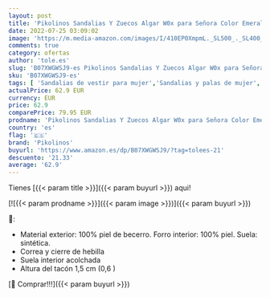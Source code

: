 ```yaml
---
layout: post
title: 'Pikolinos Sandalias Y Zuecos Algar W0x para Señora Color Emerald'
date: 2022-07-25 03:09:02
image: 'https://m.media-amazon.com/images/I/410EP0XmpmL._SL500_._SL400_.jpg'
comments: true
category: ofertas
author: 'tole.es'
slug: 'B07XWGWSJ9-es Pikolinos Sandalias Y Zuecos Algar W0x para Señora Color...'
sku: 'B07XWGWSJ9-es'
tags: [ 'Sandalias de vestir para mujer','Sandalias y palas de mujer','Zapatos','Zapatos para mujer','Zapatos y complementos','pikolinos','zuecos','🇪🇸', ]
actualPrice: 62.9 EUR
currency: EUR
price: 62.9
comparePrice: 79.95 EUR
prodname: 'Pikolinos Sandalias Y Zuecos Algar W0x para Señora Color Emerald'
country: 'es'
flag: '🇪🇸'
brand: 'Pikolinos'
buyurl: 'https://www.amazon.es/dp/B07XWGWSJ9/?tag=tolees-21'
descuento: '21.33'
average: '62.9'
---
```


Tienes [{{< param title >}}]({{< param buyurl >}}) aqui!

[![{{< param prodname >}}]({{< param image >}})]({{< param buyurl >}})

🔎:

- Material exterior: 100% piel de becerro. Forro interior: 100% piel. Suela: sintética.
- Correa y cierre de hebilla
- Suela interior acolchada
- Altura del tacón 1,5 cm (0,6 )

[🛒 Comprar!!!]({{< param buyurl >}})
